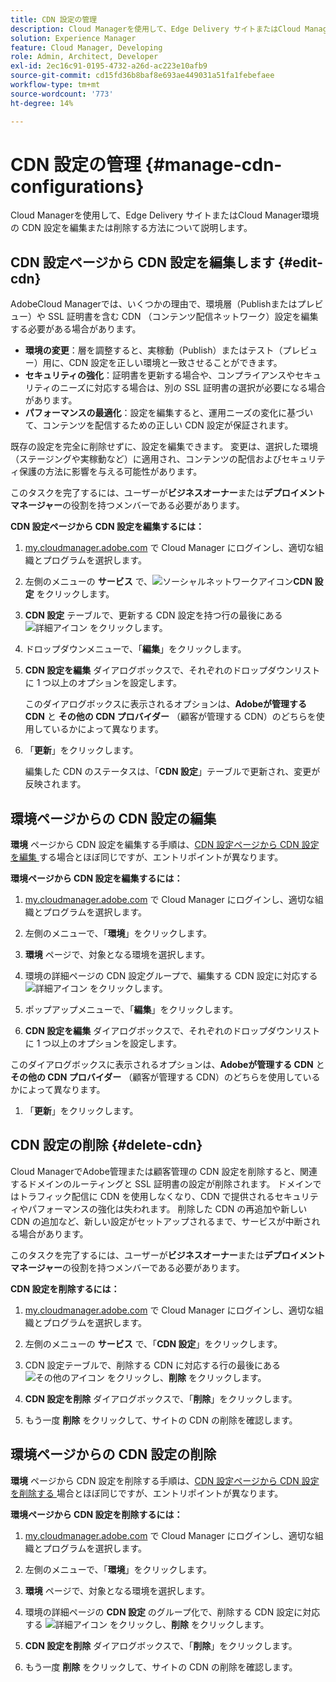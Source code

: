 ```yaml
---
title: CDN 設定の管理
description: Cloud Managerを使用して、Edge Delivery サイトまたはCloud Manager環境の CDN 設定を編集、更新、削除する方法について説明します。
solution: Experience Manager
feature: Cloud Manager, Developing
role: Admin, Architect, Developer
exl-id: 2ec16c91-0195-4732-a26d-ac223e10afb9
source-git-commit: cd15fd36b8baf8e693ae449031a51fa1febefaee
workflow-type: tm+mt
source-wordcount: '773'
ht-degree: 14%

---
```


# CDN 設定の管理 {#manage-cdn-configurations}

Cloud Managerを使用して、Edge Delivery サイトまたはCloud Manager環境の CDN 設定を編集または削除する方法について説明します。

## CDN 設定ページから CDN 設定を編集します {#edit-cdn}

AdobeCloud Managerでは、いくつかの理由で、環境層（Publishまたはプレビュー）や SSL 証明書を含む CDN （コンテンツ配信ネットワーク）設定を編集する必要がある場合があります。

* **環境の変更**：層を調整すると、実稼動（Publish）またはテスト（プレビュー）用に、CDN 設定を正しい環境と一致させることができます。
* **セキュリティの強化**：証明書を更新する場合や、コンプライアンスやセキュリティのニーズに対応する場合は、別の SSL 証明書の選択が必要になる場合があります。
* **パフォーマンスの最適化**：設定を編集すると、運用ニーズの変化に基づいて、コンテンツを配信するための正しい CDN 設定が保証されます。

既存の設定を完全に削除せずに、設定を編集できます。 変更は、選択した環境（ステージングや実稼動など）に適用され、コンテンツの配信およびセキュリティ保護の方法に影響を与える可能性があります。

このタスクを完了するには、ユーザーが&#x200B;**ビジネスオーナー**&#x200B;または&#x200B;**デプロイメントマネージャー**&#x200B;の役割を持つメンバーである必要があります。

**CDN 設定ページから CDN 設定を編集するには：**

1. [my.cloudmanager.adobe.com](https://my.cloudmanager.adobe.com/) で Cloud Manager にログインし、適切な組織とプログラムを選択します。
1. 左側のメニューの **サービス** で、![ ソーシャルネットワークアイコン ](https://spectrum.adobe.com/static/icons/workflow_18/Smock_SocialNetwork_18_N.svg)**CDN 設定** をクリックします。
1. **CDN 設定** テーブルで、更新する CDN 設定を持つ行の最後にある ![ 詳細アイコン ](https://spectrum.adobe.com/static/icons/workflow_18/Smock_More_18_N.svg) をクリックします。

1. ドロップダウンメニューで、「**編集**」をクリックします。

1. **CDN 設定を編集** ダイアログボックスで、それぞれのドロップダウンリストに 1 つ以上のオプションを設定します。

   このダイアログボックスに表示されるオプションは、**Adobeが管理する CDN** と **その他の CDN プロバイダー** （顧客が管理する CDN）のどちらを使用しているかによって異なります。

1. 「**更新**」をクリックします。

   編集した CDN のステータスは、「**CDN 設定**」テーブルで更新され、変更が反映されます。


## 環境ページからの CDN 設定の編集

**環境** ページから CDN 設定を編集する手順は、[CDN 設定ページから CDN 設定を編集 ](#edit-cdn) する場合とほぼ同じですが、エントリポイントが異なります。

**環境ページから CDN 設定を編集するには：**

1. [my.cloudmanager.adobe.com](https://my.cloudmanager.adobe.com/) で Cloud Manager にログインし、適切な組織とプログラムを選択します。

1. 左側のメニューで、「**環境**」をクリックします。

1. **環境** ページで、対象となる環境を選択します。

1. 環境の詳細ページの CDN 設定グループで、編集する CDN 設定に対応する ![ 詳細アイコン ](https://spectrum.adobe.com/static/icons/workflow_18/Smock_More_18_N.svg) をクリックします。

1. ポップアップメニューで、「**編集**」をクリックします。

1. **CDN 設定を編集** ダイアログボックスで、それぞれのドロップダウンリストに 1 つ以上のオプションを設定します。

このダイアログボックスに表示されるオプションは、**Adobeが管理する CDN** と **その他の CDN プロバイダー** （顧客が管理する CDN）のどちらを使用しているかによって異なります。

1. 「**更新**」をクリックします。


<!-- ## Go live readiness {#go-live-readiness} 

1. ADD STEPS -->


## CDN 設定の削除 {#delete-cdn}

Cloud ManagerでAdobe管理または顧客管理の CDN 設定を削除すると、関連するドメインのルーティングと SSL 証明書の設定が削除されます。 ドメインではトラフィック配信に CDN を使用しなくなり、CDN で提供されるセキュリティやパフォーマンスの強化は失われます。 削除した CDN の再追加や新しい CDN の追加など、新しい設定がセットアップされるまで、サービスが中断される場合があります。

このタスクを完了するには、ユーザーが&#x200B;**ビジネスオーナー**&#x200B;または&#x200B;**デプロイメントマネージャー**&#x200B;の役割を持つメンバーである必要があります。

**CDN 設定を削除するには：**

1. [my.cloudmanager.adobe.com](https://my.cloudmanager.adobe.com/) で Cloud Manager にログインし、適切な組織とプログラムを選択します。

1. 左側のメニューの **サービス** で、「**CDN 設定**」をクリックします。

1. CDN 設定テーブルで、削除する CDN に対応する行の最後にある ![ その他のアイコン ](https://spectrum.adobe.com/static/icons/workflow_18/Smock_More_18_N.svg) をクリックし、**削除** をクリックします。

1. **CDN 設定を削除** ダイアログボックスで、「**削除**」をクリックします。

1. もう一度 **削除** をクリックして、サイトの CDN の削除を確認します。


## 環境ページからの CDN 設定の削除

**環境** ページから CDN 設定を削除する手順は、[CDN 設定ページから CDN 設定を削除する ](#edit-cdn) 場合とほぼ同じですが、エントリポイントが異なります。

**環境ページから CDN 設定を削除するには：**

1. [my.cloudmanager.adobe.com](https://my.cloudmanager.adobe.com/) で Cloud Manager にログインし、適切な組織とプログラムを選択します。

1. 左側のメニューで、「**環境**」をクリックします。

1. **環境** ページで、対象となる環境を選択します。

1. 環境の詳細ページの **CDN 設定** のグループ化で、削除する CDN 設定に対応する ![ 詳細アイコン ](https://spectrum.adobe.com/static/icons/workflow_18/Smock_More_18_N.svg) をクリックし、**削除** をクリックします。

1. **CDN 設定を削除** ダイアログボックスで、「**削除**」をクリックします。

1. もう一度 **削除** をクリックして、サイトの CDN の削除を確認します。
